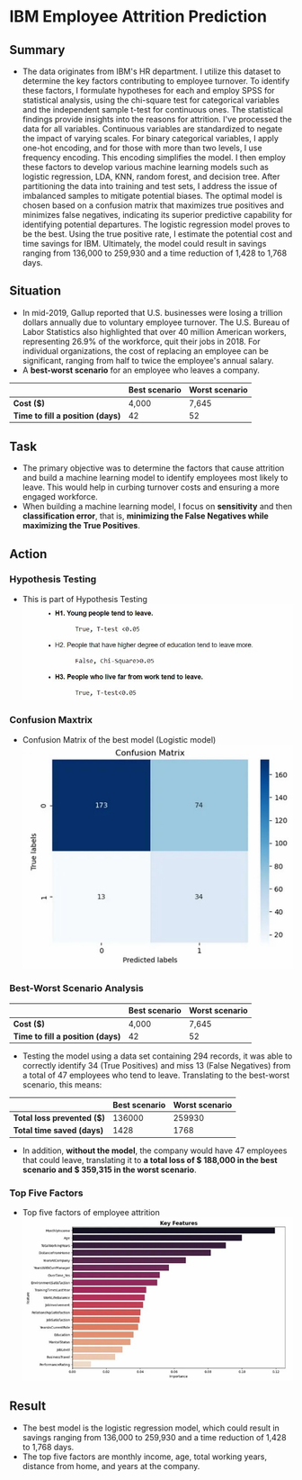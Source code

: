 # IBM Employee Attrition Prediction

## Summary
* The data originates from IBM's HR department. I utilize this dataset to determine the key factors contributing to employee turnover. To identify these factors, I formulate hypotheses for each and employ SPSS for statistical analysis, using the chi-square test for categorical variables and the independent sample t-test for continuous ones. The statistical findings provide insights into the reasons for attrition. I've processed the data for all variables. Continuous variables are standardized to negate the impact of varying scales. For binary categorical variables, I apply one-hot encoding, and for those with more than two levels, I use frequency encoding. This encoding simplifies the model. I then employ these factors to develop various machine learning models such as logistic regression, LDA, KNN, random forest, and decision tree. After partitioning the data into training and test sets, I  address the issue of imbalanced samples to mitigate potential biases. The optimal model is chosen based on a confusion matrix that maximizes true positives and minimizes false negatives, indicating its superior predictive capability for identifying potential departures. The logistic regression model proves to be the best. Using the true positive rate, I estimate the potential cost and time savings for IBM. Ultimately, the model could result in savings ranging from 136,000 to 259,930 and a time reduction of 1,428 to 1,768 days.

## Situation
* In mid-2019, Gallup reported that U.S. businesses were losing a trillion dollars annually due to voluntary employee turnover. The U.S. Bureau of Labor Statistics also highlighted that over 40 million American workers, representing 26.9% of the workforce, quit their jobs in 2018. For individual organizations, the cost of replacing an employee can be significant, ranging from half to twice the employee's annual salary.
* A **best-worst scenario** for an employee who leaves a company.

|                                  | Best scenario | Worst scenario |
|----------------------------------|---------------|----------------|
| **Cost \($\)**                       | 4,000          | 7,645           |
| **Time to fill a position \(days\)** | 42            | 52             |

## Task
* The primary objective was to determine the factors that cause attrition and build a machine learning model to identify employees most likely to leave. This would help in curbing turnover costs and ensuring a more engaged workforce.
* When building a machine learning model, I focus on **sensitivity** and then **classification error**, that is, **minimizing the False Negatives while maximizing the True Positives**.

## Action
### Hypothesis Testing <BR>
* This is part of Hypothesis Testing <BR>
![](https://github.com/KunLinTsai24/IBM-Employee-Attrition-Prediction/blob/main/img/Hypothesis.jpg)

### Confusion Maxtrix <BR>
* Confusion Matrix of the best model (Logistic model) <BR>
![](https://github.com/KunLinTsai24/IBM-Employee-Attrition-Prediction/blob/main/img/Confusion%20Matrix.png)

### Best-Worst Scenario Analysis <BR>

|                                  | Best scenario | Worst scenario |
|----------------------------------|---------------|----------------|
| **Cost \($\)**                   | 4,000         | 7,645          |
| **Time to fill a position \(days\)** | 42        | 52             |

* Testing the model using a data set containing 294 records, it was able to correctly identify 34 (True Positives) and miss 13 (False Negatives) from a total of 47 employees who tend to leave. Translating to the best-worst scenario, this means:

|                                  | Best scenario | Worst scenario |
|----------------------------------|---------------|----------------|
| **Total loss prevented \($\)**   | 136000        | 259930         |
| **Total time saved \(days\)**    | 1428          | 1768           |


* In addition, **without the model**, the company would have 47 employees that could leave, translating it to **a total loss of \$ 188,000 in the best scenario and \$ 359,315 in the worst scenario**.

### Top Five Factors
* Top five factors of employee attrition <BR>
![](https://github.com/KunLinTsai24/IBM-Employee-Attrition-Prediction/blob/main/img/Top%20Five%20Factors.jpg)


## Result
* The best model is the logistic regression model, which could result in savings ranging from 136,000 to 259,930 and a time reduction of 1,428 to 1,768 days.
* The top five factors are monthly income, age, total working years, distance from home, and years at the company.
